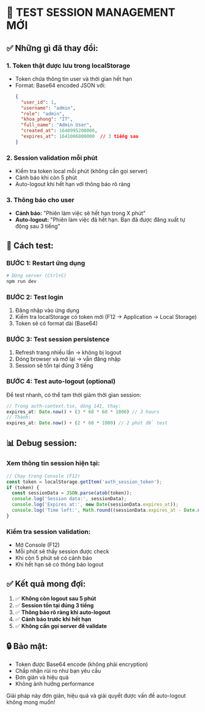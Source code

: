 # 🔧 TEST SESSION MANAGEMENT MỚI

## ✅ **Những gì đã thay đổi:**

### 1. **Token thật được lưu trong localStorage**
- Token chứa thông tin user và thời gian hết hạn
- Format: Base64 encoded JSON với:
  ```json
  {
    "user_id": 1,
    "username": "admin", 
    "role": "admin",
    "khoa_phong": "IT",
    "full_name": "Admin User",
    "created_at": 1640995200000,
    "expires_at": 1641006000000  // 3 tiếng sau
  }
  ```

### 2. **Session validation mỗi phút**
- Kiểm tra token local mỗi phút (không cần gọi server)
- Cảnh báo khi còn 5 phút
- Auto-logout khi hết hạn với thông báo rõ ràng

### 3. **Thông báo cho user**
- **Cảnh báo:** "Phiên làm việc sẽ hết hạn trong X phút"
- **Auto-logout:** "Phiên làm việc đã hết hạn. Bạn đã được đăng xuất tự động sau 3 tiếng"

## 🚀 **Cách test:**

### **BƯỚC 1: Restart ứng dụng**
```bash
# Dừng server (Ctrl+C)
npm run dev
```

### **BƯỚC 2: Test login**
1. Đăng nhập vào ứng dụng
2. Kiểm tra localStorage có token mới (F12 → Application → Local Storage)
3. Token sẽ có format dài (Base64)

### **BƯỚC 3: Test session persistence**
1. Refresh trang nhiều lần → không bị logout
2. Đóng browser và mở lại → vẫn đăng nhập
3. Session sẽ tồn tại đúng 3 tiếng

### **BƯỚC 4: Test auto-logout (optional)**
Để test nhanh, có thể tạm thời giảm thời gian session:

```javascript
// Trong auth-context.tsx, dòng 141, thay:
expires_at: Date.now() + (3 * 60 * 60 * 1000) // 3 hours
// Thành:
expires_at: Date.now() + (2 * 60 * 1000) // 2 phút để test
```

## 📊 **Debug session:**

### **Xem thông tin session hiện tại:**
```javascript
// Chạy trong Console (F12)
const token = localStorage.getItem('auth_session_token');
if (token) {
  const sessionData = JSON.parse(atob(token));
  console.log('Session data:', sessionData);
  console.log('Expires at:', new Date(sessionData.expires_at));
  console.log('Time left:', Math.round((sessionData.expires_at - Date.now()) / 1000 / 60), 'minutes');
}
```

### **Kiểm tra session validation:**
- Mở Console (F12)
- Mỗi phút sẽ thấy session được check
- Khi còn 5 phút sẽ có cảnh báo
- Khi hết hạn sẽ có thông báo logout

## ✅ **Kết quả mong đợi:**

1. ✅ **Không còn logout sau 5 phút**
2. ✅ **Session tồn tại đúng 3 tiếng**  
3. ✅ **Thông báo rõ ràng khi auto-logout**
4. ✅ **Cảnh báo trước khi hết hạn**
5. ✅ **Không cần gọi server để validate**

## 🔒 **Bảo mật:**

- Token được Base64 encode (không phải encryption)
- Chấp nhận rủi ro như bạn yêu cầu
- Đơn giản và hiệu quả
- Không ảnh hưởng performance

Giải pháp này đơn giản, hiệu quả và giải quyết được vấn đề auto-logout không mong muốn!

